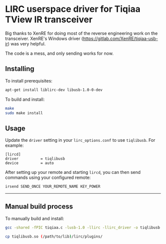 LIRC userspace driver for Tiqiaa TView IR transceiver
=====================================================

Big thanks to XenRE for doing most of the reverse engineering work on the transceiver.
XenRE's Windows driver (https://gitlab.com/XenRE/tiqiaa-usb-ir) was very helpful.

The code is a mess, and only sending works for now.


Installing
----------

To install prerequisites:

```bash
apt-get install liblirc-dev libusb-1.0-0-dev
```

To build and install:

```bash
make
sudo make install
```


Usage
-----

Update the `driver` setting in your `lirc_options.conf` to use `tiqlibusb`. For example:

```
[lircd]
driver          = tiqlibusb
device          = auto
```

After setting up your remote and starting `lircd`, you can then send commands using your configured remote:

```bash
irsend SEND_ONCE YOUR_REMOTE_NAME KEY_POWER
```

---

Manual build process
--------------------

To manually build and install:

```bash
gcc -shared -fPIC tiqiaa.c -lusb-1.0 -llirc -llirc_driver -o tiqlibusb.so

cp tiqlibusb.so (/path/to/lib)/lirc/plugins/
```
